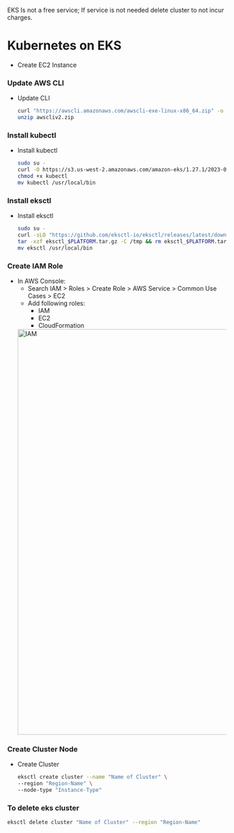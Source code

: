 EKS Is not a free service; If service is not needed delete cluster to not incur charges.

# Kubernetes on EKS
- Create EC2 Instance

### Update AWS CLI
- Update CLI
  ```sh
  curl "https://awscli.amazonaws.com/awscli-exe-linux-x86_64.zip" -o "awscliv2.zip"
  unzip awscliv2.zip
  ```

### Install kubectl
- Install kubectl
  ```sh
  sudo su -
  curl -O https://s3.us-west-2.amazonaws.com/amazon-eks/1.27.1/2023-04-19/bin/linux/amd64/kubectl
  chmod +x kubectl
  mv kubectl /usr/local/bin
  ```

### Install eksctl
- Install eksctl
  ```sh
  sudo su -
  curl -sLO "https://github.com/eksctl-io/eksctl/releases/latest/download/eksctl_$PLATFORM.tar.gz"
  tar -xzf eksctl_$PLATFORM.tar.gz -C /tmp && rm eksctl_$PLATFORM.tar.gz
  mv eksctl /usr/local/bin

### Create IAM Role 
- In AWS Console:
  - Search IAM > Roles > Create Role > AWS Service > Common Use Cases > EC2
  - Add following roles:
    - IAM
    - EC2
    - CloudFormation
   <img width="931" alt="IAM" src="https://github.com/RyanADouglas/DevOpsProject/assets/136330853/6478d37a-7bff-43f4-91a0-f72473fcb407">

### Create Cluster Node
- Create Cluster
  ```sh
  eksctl create cluster --name "Name of Cluster" \
  --region "Region-Name" \
  --node-type "Instance-Type"
  ```
### To delete eks cluster
  ```sh
  eksctl delete cluster "Name of Cluster" --region "Region-Name"
  ```
  
